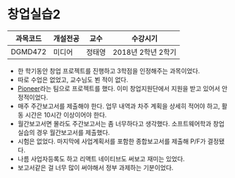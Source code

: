 # 창업실습2

과목코드 | 개설전공 | 교수 | 수강시기 |
--------|---------|--------|---------|
DGMD472 | 미디어 | 정태영 | 2018년 2학년 2학기 |

* 한 학기동안 창업 프로젝트를 진행하고 3학점을 인정해주는 과목이었다.
* 따로 수업은 없었고, 교수님도 뵌 적이 없다.
* [Pioneer](https://github.com/ajou-pioneer)라는 팀으로 프로젝트를 했다. 이미 창업지원단에서 지원을 받고 있어서 안정적이었다.
* 매주 주간보고서를 제출해야 한다. 업무 내역과 차주 계획을 상세히 적어야 하고, 활동 시간은 10시간 이상이어야 한다.
* 월간보고서면 몰라도 주간보고서는 좀 너무하다고 생각했다. 소프트웨어학과 창업실습의 경우 월간보고서를 제출했다.
* 시험은 없었다. 마지막에 사업계획서를 포함한 종합보고서를 제출해 P/F가 결정됐다.
* 나름 사업자등록도 하고 리액트 네이티브도 써보고 재미는 있었다.
* 보고서같은 걸 너무 많이 써야해서 정부 과제하는 기분이었다.
